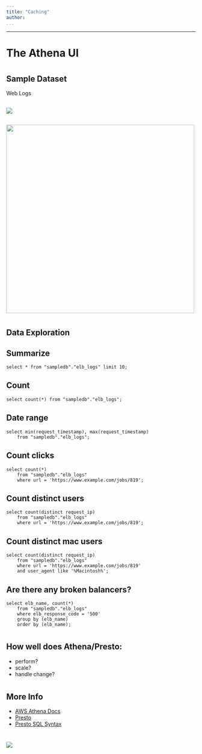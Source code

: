```yaml
---
title: "Caching"
author:
...
```


---

# The Athena UI

# 
## Sample Dataset

Web Logs

## 

![](images/webserver.png)

##

<img height="500px" src="images/loadbalancer.png"/>


#
## Data Exploration

## Summarize

    select * from "sampledb"."elb_logs" limit 10;

## Count

    select count(*) from "sampledb"."elb_logs";

## Date range

    select min(request_timestamp), max(request_timestamp)
        from "sampledb"."elb_logs";

## Count clicks

    select count(*)
        from "sampledb"."elb_logs"
        where url = 'https://www.example.com/jobs/819';

## Count distinct users

    select count(distinct request_ip)
        from "sampledb"."elb_logs"
        where url = 'https://www.example.com/jobs/819';

## Count distinct mac users

    select count(distinct request_ip)
        from "sampledb"."elb_logs"
        where url = 'https://www.example.com/jobs/819'
        and user_agent like '%Macintosh%';

## Are there any broken balancers?

    select elb_name, count(*)
        from "sampledb"."elb_logs"
        where elb_response_code = '500'
        group by (elb_name)
        order by (elb_name);


#
## How well does Athena/Presto:

- perform?
- scale?
- handle change?


#
## More Info

- [AWS Athena Docs]()
- [Presto](prestodb.io)
- [Presto SQL Syntax](https://prestodb.io/docs/current/sql.html)


#

<img class="logo" src="images/berkeley-school-of-information-logo.png"/>


